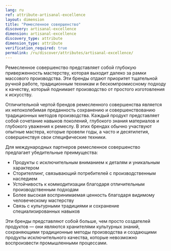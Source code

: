 ```yaml
---
lang: ru
ref: attribute-artisanal-excellence
layout: dimension
title: "Ремесленное совершенство"
discovery: artisanal-excellence
dimension: artisanal-excellence
discovery_type: attribute
dimension_type: attribute
verification_required: true
permalink: /ru/discover/attributes/artisanal-excellence/
---
```


Ремесленное совершенство представляет собой глубокую приверженность мастерству, которая выходит далеко за рамки массового производства. Эти бренды отдают приоритет тщательной ручной работе, традиционным техникам и бескомпромиссному подходу к качеству, который поднимает производство от простого изготовления к искусству.

Отличительной чертой брендов ремесленного совершенства является их непоколебимая преданность сохранению и совершенствованию традиционных методов производства. Каждый продукт представляет собой сочетание навыков поколений, глубокого знания материалов и глубокого уважения к ремеслу. В этих брендах обычно участвуют опытные мастера, которые провели годы, а часто и десятилетия, совершенствуя свои специфические техники.

Для международных партнеров ремесленное совершенство предлагает убедительные преимущества:
- Продукты с исключительным вниманием к деталям и уникальным характером
- Сторителлинг, связывающий потребителей с производственным наследием
- Устойчивость к коммодитизации благодаря отличительным производственным подходам
- Более высокая воспринимаемая ценность благодаря видимому человеческому мастерству
- Связь с культурными традициями и сохранение специализированных навыков

Эти бренды представляют собой больше, чем просто создателей продуктов — они являются хранителями культурных знаний, сохраняющими традиционные методы производства и создающими продукты исключительного качества, которые невозможно воспроизвести промышленными процессами.

